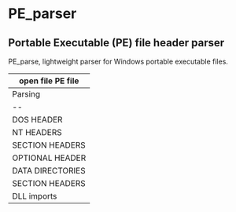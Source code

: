 # PE_parser
Portable Executable (PE) file header parser
------
PE_parse, lightweight parser for Windows portable executable files.

| open file PE file|
 |--|
|Parsing |
|--|
| DOS HEADER |    
| NT HEADERS |  
| SECTION HEADERS |    
| OPTIONAL HEADER |  
| DATA DIRECTORIES |   
 |SECTION HEADERS  |    
 |DLL imports   | 
